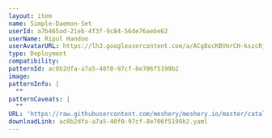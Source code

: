 ```yaml
---
layout: item
name: Simple-Daemon-Set
userId: a7b465ad-21eb-4f3f-9c84-56de76aebe62
userName: Ripul Handoo
userAvatarURL: https://lh3.googleusercontent.com/a/ACg8ocKBVmrCH-kszcRj5jpdBR53K1-E7YPUd3-kFmRFGGRN=s96-c
type: Deployment
compatibility: 
patternId: ac0b2dfa-a7a5-40f0-97cf-8e706f5199b2
image: 
patternInfo: |
  ""
patternCaveats: |
  ""
URL: 'https://raw.githubusercontent.com/meshery/meshery.io/master/catalog/ac0b2dfa-a7a5-40f0-97cf-8e706f5199b2.yaml'
downloadLink: ac0b2dfa-a7a5-40f0-97cf-8e706f5199b2.yaml
---
```

